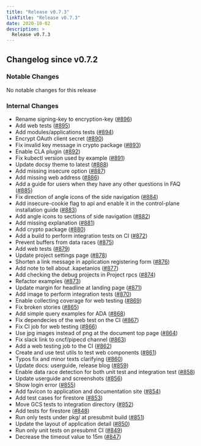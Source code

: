 ```yaml
---
title: "Release v0.7.3"
linkTitle: "Release v0.7.3"
date: 2020-10-02
description: >
  Release v0.7.3
---
```


## Changelog since v0.7.2

### Notable Changes

No notable changes for this release

### Internal Changes
* Rename signing-key to encryption-key ([#896](https://github.com/pipe-cd/pipe/pull/896))
* Add web tests ([#895](https://github.com/pipe-cd/pipe/pull/895))
* Add modules/applications tests ([#894](https://github.com/pipe-cd/pipe/pull/894))
* Encrypt OAuth client secret ([#890](https://github.com/pipe-cd/pipe/pull/890))
* Fix invalid key message in crypto package ([#893](https://github.com/pipe-cd/pipe/pull/893))
* Enable CLA plugin ([#892](https://github.com/pipe-cd/pipe/pull/892))
* Fix kubectl version used by example ([#891](https://github.com/pipe-cd/pipe/pull/891))
* Update docsy theme to latest ([#888](https://github.com/pipe-cd/pipe/pull/888))
* Add missing insecure option ([#887](https://github.com/pipe-cd/pipe/pull/887))
* Add missing web address ([#886](https://github.com/pipe-cd/pipe/pull/886))
* Add a guide for users when they have any other questions in FAQ ([#885](https://github.com/pipe-cd/pipe/pull/885))
* Fix direction of angle icons of the side navigation ([#884](https://github.com/pipe-cd/pipe/pull/884))
* Add insecure-cookie flag to api and enable it in the control-plane installation guide ([#883](https://github.com/pipe-cd/pipe/pull/883))
* Add angle icons to sections of side navigation ([#882](https://github.com/pipe-cd/pipe/pull/882))
* Add missing explanation ([#881](https://github.com/pipe-cd/pipe/pull/881))
* Add crypto package ([#880](https://github.com/pipe-cd/pipe/pull/880))
* Add a build to perform integration tests on CI ([#872](https://github.com/pipe-cd/pipe/pull/872))
* Prevent buffers from data races ([#875](https://github.com/pipe-cd/pipe/pull/875))
* Add web tests ([#879](https://github.com/pipe-cd/pipe/pull/879))
* Update project settings page ([#878](https://github.com/pipe-cd/pipe/pull/878))
* Shorten a link message in application registering form ([#876](https://github.com/pipe-cd/pipe/pull/876))
* Add note to tell about .kapetanios ([#877](https://github.com/pipe-cd/pipe/pull/877))
* Add checking the debug projects in Project rpcs ([#874](https://github.com/pipe-cd/pipe/pull/874))
* Refactor examples ([#873](https://github.com/pipe-cd/pipe/pull/873))
* Update margin for headline at landing page ([#871](https://github.com/pipe-cd/pipe/pull/871))
* Add image to perform integration tests ([#870](https://github.com/pipe-cd/pipe/pull/870))
* Enable collecting coverage for web testing ([#869](https://github.com/pipe-cd/pipe/pull/869))
* Fix broken stories ([#865](https://github.com/pipe-cd/pipe/pull/865))
* Add simple query examples for ADA ([#868](https://github.com/pipe-cd/pipe/pull/868))
* Fix dependecies of the web test on the CI ([#867](https://github.com/pipe-cd/pipe/pull/867))
* Fix CI job for web testing ([#866](https://github.com/pipe-cd/pipe/pull/866))
* Use jpg images instead of png at the document top page ([#864](https://github.com/pipe-cd/pipe/pull/864))
* Fix slack link to cncf/pipecd channel ([#863](https://github.com/pipe-cd/pipe/pull/863))
* Add a web testing job to the CI ([#862](https://github.com/pipe-cd/pipe/pull/862))
* Create and use test utils to test web components ([#861](https://github.com/pipe-cd/pipe/pull/861))
* Typos fix and minor texts clarifying ([#860](https://github.com/pipe-cd/pipe/pull/860))
* Update docs: userguide, release blog ([#859](https://github.com/pipe-cd/pipe/pull/859))
* Enable data race detection for both unit test and integration test ([#858](https://github.com/pipe-cd/pipe/pull/858))
* Update userguide and screenshots ([#856](https://github.com/pipe-cd/pipe/pull/856))
* Show login error ([#855](https://github.com/pipe-cd/pipe/pull/855))
* Add favicon to application and documentation site ([#854](https://github.com/pipe-cd/pipe/pull/854))
* Add test cases for firestore ([#853](https://github.com/pipe-cd/pipe/pull/853))
* Move GCS tests to integration directory ([#852](https://github.com/pipe-cd/pipe/pull/852))
* Add tests for firestore ([#848](https://github.com/pipe-cd/pipe/pull/848))
* Run only tests under pkg/ at presubmit build ([#851](https://github.com/pipe-cd/pipe/pull/851))
* Update the layout of application detail ([#850](https://github.com/pipe-cd/pipe/pull/850))
* Run only unit tests on presubmit CI ([#849](https://github.com/pipe-cd/pipe/pull/849))
* Decrease the timeout value to 15m ([#847](https://github.com/pipe-cd/pipe/pull/847))
